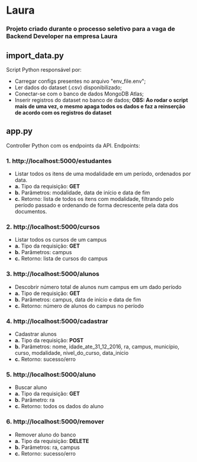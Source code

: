# Laura

### Projeto criado durante o processo seletivo para a vaga de Backend Developer na empresa Laura

## import_data.py
Script Python responsável por:
- Carregar configs presentes no arquivo "env_file.env";
- Ler dados do dataset (.csv) disponibilizado;
- Conectar-se com o banco de dados MongoDB Atlas;
- Inserir registros do dataset no banco de dados;
**OBS: Ao rodar o script mais de uma vez, o mesmo apaga todos os dados e faz a reinserção de acordo com os registros do dataset**

## app.py
Controller Python com os endpoints da API. Endpoints:

### 1. **http://localhost:5000/estudantes**
  - Listar todos os itens de uma modalidade em um período, ordenados por data.
  - **a.** Tipo da requisição: **GET**
  - **b.** Parâmetros: modalidade, data de início e data de fim
  - **c.** Retorno: lista de todos os itens com modalidade, filtrando pelo período passado e ordenando de forma decrescente pela data dos documentos.

### 2. **http://localhost:5000/cursos**
  - Listar todos os cursos de um campus
  - **a.** Tipo da requisição: **GET**
  - **b.** Parâmetros: campus
  - **c.** Retorno: lista de cursos do campus

### 3. **http://localhost:5000/alunos** 
  - Descobrir número total de alunos num campus em um dado período
  - **a.** Tipo de requisição: **GET**
  - **b.** Parâmetros: campus, data de início e data de fim
  - **c.** Retorno: número de alunos do campus no período

### 4. **http://localhost:5000/cadastrar** 
  - Cadastrar alunos
  - **a.** Tipo da requisição: **POST**
  - **b.** Parâmetros: nome, idade_ate_31_12_2016, ra, campus, município, curso, modalidade, nivel_do_curso, data_inicio
  - **c.** Retorno: sucesso/erro

### 5. **http://localhost:5000/aluno** 
  - Buscar aluno
  - **a.** Tipo da requisição: **GET**
  - **b.** Parâmetro: ra
  - **c.** Retorno: todos os dados do aluno

### 6. **http://localhost:5000/remover** 
  - Remover aluno do banco
  - **a.** Tipo da requisição: **DELETE**
  - **b.** Parâmetros: ra, campus
  - **c.** Retorno: sucesso/erro
